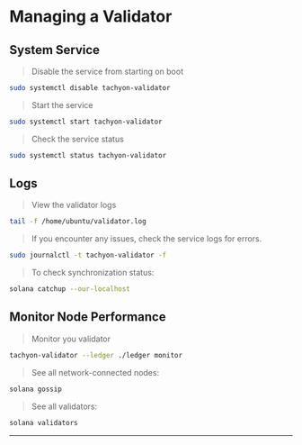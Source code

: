 # Managing a Validator

## System Service

> Disable the service from starting on boot

```sh
sudo systemctl disable tachyon-validator
```

> Start the service

```sh
sudo systemctl start tachyon-validator
```

> Check the service status

```sh
sudo systemctl status tachyon-validator
```

## Logs

> View the validator logs

```sh
tail -f /home/ubuntu/validator.log
```

> If you encounter any issues, check the service logs for errors.

```sh
sudo journalctl -t tachyon-validator -f
```

> To check synchronization status:

```sh
solana catchup --our-localhost
```

## Monitor Node Performance

> Monitor you validator

```sh
tachyon-validator --ledger ./ledger monitor
```

> See all network-connected nodes:

```sh
solana gossip
```

> See all validators:

```sh
solana validators
```

---
